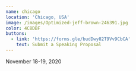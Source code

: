 ```yaml
---
name: chicago
location: 'Chicago, USA'
image: /images/Optimized-jeff-brown-246391.jpg
color: 4C8DBF
buttons:
  - link: 'https://forms.gle/budDwy82T9Vv9CbCA'
    text: Submit a Speaking Proposal
---
```

November 18-19, 2020
